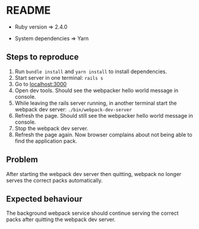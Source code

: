 # README

* Ruby version => 2.4.0

* System dependencies => Yarn

## Steps to reproduce

1. Run `bundle install` and `yarn install` to install dependencies.
1. Start server in one terminal: `rails s`
1. Go to [localhost:3000](http://localhost:3000)
1. Open dev tools. Should see the webpacker hello world message in console.
1. While leaving the rails server running, in another terminal start the webpack dev server: `./bin/webpack-dev-server`
1. Refresh the page. Should still see the webpacker hello world message in console.
1. Stop the webpack dev server.
1. Refresh the page again. Now browser complains about not being able to find the application pack.

## Problem

After starting the webpack dev server then quitting, webpack no longer serves the correct packs automatically.

## Expected behaviour

The background webpack service should continue serving the correct packs after quitting the webpack dev server.
